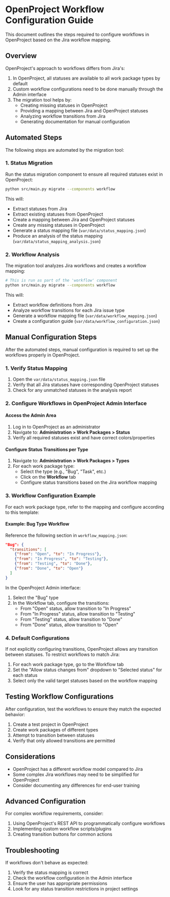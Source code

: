 # OpenProject Workflow Configuration Guide

This document outlines the steps required to configure workflows in OpenProject based on the Jira workflow mapping.

## Overview

OpenProject's approach to workflows differs from Jira's:

1. In OpenProject, all statuses are available to all work package types by default
2. Custom workflow configurations need to be done manually through the Admin interface
3. The migration tool helps by:
   - Creating missing statuses in OpenProject
   - Providing a mapping between Jira and OpenProject statuses
   - Analyzing workflow transitions from Jira
   - Generating documentation for manual configuration

## Automated Steps

The following steps are automated by the migration tool:

### 1. Status Migration

Run the status migration component to ensure all required statuses exist in OpenProject:

```bash
python src/main.py migrate --components workflow
```

This will:
- Extract statuses from Jira
- Extract existing statuses from OpenProject
- Create a mapping between Jira and OpenProject statuses
- Create any missing statuses in OpenProject
- Generate a status mapping file (`var/data/status_mapping.json`)
- Produce an analysis of the status mapping (`var/data/status_mapping_analysis.json`)

### 2. Workflow Analysis

The migration tool analyzes Jira workflows and creates a workflow mapping:

```bash
# This is run as part of the 'workflow' component
python src/main.py migrate --components workflow
```

This will:
- Extract workflow definitions from Jira
- Analyze workflow transitions for each Jira issue type
- Generate a workflow mapping file (`var/data/workflow_mapping.json`)
- Create a configuration guide (`var/data/workflow_configuration.json`)

## Manual Configuration Steps

After the automated steps, manual configuration is required to set up the workflows properly in OpenProject.

### 1. Verify Status Mapping

1. Open the `var/data/status_mapping.json` file
2. Verify that all Jira statuses have corresponding OpenProject statuses
3. Check for any unmatched statuses in the analysis report

### 2. Configure Workflows in OpenProject Admin Interface

#### Access the Admin Area

1. Log in to OpenProject as an administrator
2. Navigate to: **Administration > Work Packages > Status**
3. Verify all required statuses exist and have correct colors/properties

#### Configure Status Transitions per Type

1. Navigate to: **Administration > Work Packages > Types**
2. For each work package type:
   - Select the type (e.g., "Bug", "Task", etc.)
   - Click on the **Workflow** tab
   - Configure status transitions based on the Jira workflow mapping

### 3. Workflow Configuration Example

For each work package type, refer to the mapping and configure according to this template:

#### Example: Bug Type Workflow

Reference the following section in `workflow_mapping.json`:

```json
"Bug": {
  "transitions": [
    {"from": "Open", "to": "In Progress"},
    {"from": "In Progress", "to": "Testing"},
    {"from": "Testing", "to": "Done"},
    {"from": "Done", "to": "Open"}
  ]
}
```

In the OpenProject Admin interface:
1. Select the "Bug" type
2. In the Workflow tab, configure the transitions:
   - From "Open" status, allow transition to "In Progress"
   - From "In Progress" status, allow transition to "Testing"
   - From "Testing" status, allow transition to "Done"
   - From "Done" status, allow transition to "Open"

### 4. Default Configurations

If not explicitly configuring transitions, OpenProject allows any transition between statuses. To restrict workflows to match Jira:

1. For each work package type, go to the Workflow tab
2. Set the "Allow status changes from" dropdown to "Selected status" for each status
3. Select only the valid target statuses based on the workflow mapping

## Testing Workflow Configurations

After configuration, test the workflows to ensure they match the expected behavior:

1. Create a test project in OpenProject
2. Create work packages of different types
3. Attempt to transition between statuses
4. Verify that only allowed transitions are permitted

## Considerations

- OpenProject has a different workflow model compared to Jira
- Some complex Jira workflows may need to be simplified for OpenProject
- Consider documenting any differences for end-user training

## Advanced Configuration

For complex workflow requirements, consider:

1. Using OpenProject's REST API to programmatically configure workflows
2. Implementing custom workflow scripts/plugins
3. Creating transition buttons for common actions

## Troubleshooting

If workflows don't behave as expected:

1. Verify the status mapping is correct
2. Check the workflow configuration in the Admin interface
3. Ensure the user has appropriate permissions
4. Look for any status transition restrictions in project settings
